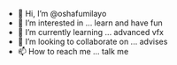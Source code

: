- 👋 Hi, I’m @oshafumilayo
- 👀 I’m interested in ... learn and have fun
- 🌱 I’m currently learning ... advanced vfx
- 💞️ I’m looking to collaborate on ... advises 
- 📫 How to reach me ... talk me 

<!---
oshafumilayo/oshafumilayo is a ✨ special ✨ repository because its `README.md` (this file) appears on your GitHub profile.
You can click the Preview link to take a look at your changes.
--->
